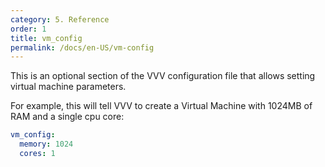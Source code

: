 ```yaml
---
category: 5. Reference
order: 1
title: vm_config
permalink: /docs/en-US/vm-config
---
```


This is an optional section of the VVV configuration file that allows setting virtual machine parameters.

For example, this will tell VVV to create a Virtual Machine with 1024MB of RAM and a single cpu core:

```yaml
vm_config:
  memory: 1024
  cores: 1
```
